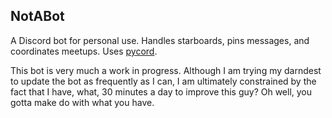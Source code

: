 ## NotABot

A Discord bot for personal use. Handles starboards, pins messages, and coordinates meetups. Uses [pycord](https://github.com/Pycord-Development/pycord).

This bot is very much a work in progress. Although I am trying my darndest to update the bot as frequently as I can, I am ultimately constrained by the fact that I have, what, 30 minutes a day to improve this guy? Oh well, you gotta make do with what you have.